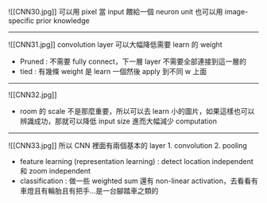![[CNN30.jpg]]
可以用 pixel 當 input 餵給一個 neuron unit
也可以用 image-specific prior knowledge

---
![[CNN31.jpg]]
convolution layer 可以大幅降低需要 learn 的 weight
* Pruned : 不需要 fully connect，下一層 layer 不需要全部連接到這一層的
* tied : 有幾條 weight 是 learn 一個然後 apply 到不同 w 上面

---
![[CNN32.jpg]]
* room 的 scale 不是那麼重要，所以可以去 learn 小的圖片，如果這樣也可以辨識成功，那就可以降低 input size 進而大幅減少 computation

---
![[CNN33.jpg]]
所以 CNN 裡面有兩個基本的 layer 1. convolution 2. pooling
* feature learning (representation learning) : detect location independent 和 zoom independent 
* classification : 做一些 weighted sum 還有 non-linear activation，去看看有車燈且有輪胎且有把手...是一台腳踏車之類的